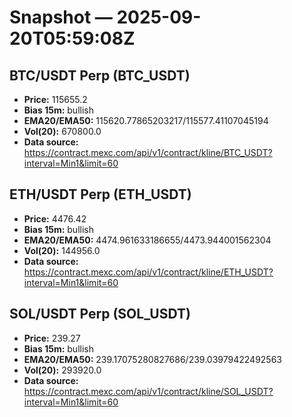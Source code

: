 # Snapshot — 2025-09-20T05:59:08Z

## BTC/USDT Perp (BTC_USDT)
- **Price:** 115655.2
- **Bias 15m:** bullish
- **EMA20/EMA50:** 115620.77865203217/115577.41107045194
- **Vol(20):** 670800.0
- **Data source:** https://contract.mexc.com/api/v1/contract/kline/BTC_USDT?interval=Min1&limit=60

## ETH/USDT Perp (ETH_USDT)
- **Price:** 4476.42
- **Bias 15m:** bullish
- **EMA20/EMA50:** 4474.961633186655/4473.944001562304
- **Vol(20):** 144956.0
- **Data source:** https://contract.mexc.com/api/v1/contract/kline/ETH_USDT?interval=Min1&limit=60

## SOL/USDT Perp (SOL_USDT)
- **Price:** 239.27
- **Bias 15m:** bullish
- **EMA20/EMA50:** 239.17075280827686/239.03979422492563
- **Vol(20):** 293920.0
- **Data source:** https://contract.mexc.com/api/v1/contract/kline/SOL_USDT?interval=Min1&limit=60
